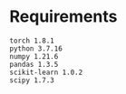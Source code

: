 # Requirements
```
torch 1.8.1
python 3.7.16
numpy 1.21.6
pandas 1.3.5
scikit-learn 1.0.2
scipy 1.7.3
```

